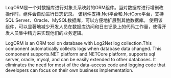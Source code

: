 LogORM是一个对数据库进行对象关系映射的ORM组件。当对数据库进行增删改操作时，组件会自动进行日志记录。
该组件支持.Net平台和.NetCore平台，支持SQL Server、Oracle、MySQL数据库，可以方便地扩展到其他数据库。
使用该组件，可以显著地减少开发人员在数据库访问和日志记录上的代码工作量，使得开发人员集中精力来实现他们的业务逻辑。

LogORM is an ORM tool on database with Log2Net log collection.This component automatically collects logs when database data changed.
This component supports.NET platform and.NETCore platform, supports sql server, oracle, mysql, and can be easily extended to other databases.
It eliminates the need for most of the data-access code and logging code that developers can focus on their own business implementation.

